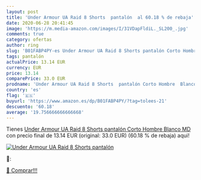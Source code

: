 ```yaml
---
layout: post
title: 'Under Armour UA Raid 8 Shorts  pantalón  al 60.18 % de rebaja'
date: 2020-06-28 20:41:45
image: 'https://m.media-amazon.com/images/I/31VDapFldiL._SL200_.jpg'
comments: true
category: ofertas
author: ring
slug: 'B01FABP4PY-es Under Armour UA Raid 8 Shorts pantalón Corto Hombre Blanco MD'
tags: pantalón
actualPrice: 13.14 EUR
currency: EUR
price: 13.14
comparePrice: 33.0 EUR
prodname: 'Under Armour UA Raid 8 Shorts  pantalón Corto Hombre  Blanco  MD'
country: 'es'
flag: '🇪🇸'
buyurl: 'https://www.amazon.es/dp/B01FABP4PY/?tag=tolees-21'
descuento: '60.18'
average: '19.756666666666668'
---
```


Tienes [Under Armour UA Raid 8 Shorts  pantalón Corto Hombre  Blanco  MD](https://www.amazon.es/dp/B01FABP4PY/?tag=tolees-21) con precio final de  13.14 EUR (original: 33.0 EUR) (60.18 %  de rebaja) aqui!

[![Under Armour UA Raid 8 Shorts  pantalón ](https://m.media-amazon.com/images/I/31VDapFldiL._SL200_.jpg)](https://www.amazon.es/dp/B01FABP4PY/?tag=tolees-21)

🔎:


[🛒 Comprar!!!](https://www.amazon.es/dp/B01FABP4PY/?tag=tolees-21)
